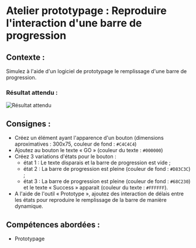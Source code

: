 # Atelier prototypage : Reproduire l'interaction d'une barre de progression
## Contexte : 
Simulez à l'aide d'un logiciel de prototypage le remplissage d'une barre de progression.

### Résultat attendu :
![Résultat attendu](https://github.com/Abardin-dev/Atelier/blob/main/Adobe/Adobe%20XD/Exercices/animations/medias/loader.gif)

## Consignes :
- Créez un élément ayant l'apparence d'un bouton (dimensions aproximatives : 300x75, couleur de fond : `#C4C4C4`)
- Ajoutez au bouton le texte « GO » (couleur du texte : `#000000`)
- Créez 3 variations d'états pour le bouton :
	+ état 1 : Le texte disparais et la barre de progression est vide ;
	+ état 2 : La barre de progression est pleine (couleur de fond : `#D83C3C`) ;
	+ état 3 : La barre de progression est pleine (couleur de fond : `#68C230`) et le texte « Success » apparait (couleur du texte : `#FFFFFF`).
- A l'aide de l'outil « Prototype », ajoutez des interaction de délais entre les états pour reproduire le remplissage de la barre de manière dynamique. 

## Compétences abordées :
* Prototypage

